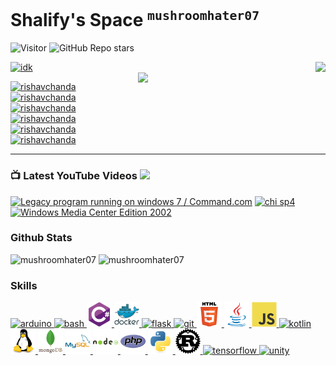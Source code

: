 # **Shalify**'s Space  <sup>`mushroomhater07`</sup>
![Visitor](https://komarev.com/ghpvc/?username=mushroomhater07&label=Profile%20views&color=0e75b6&style=flat)
![GitHub Repo stars](https://img.shields.io/github/stars/mushroomhater07/mushroomhater07?style=for-the-badge)

<img align="right" src="https://profile-counter.glitch.me/mushroomhater07/count.svg" />
<a href="https://www.buymeacoffee.com/idk"><img alt="idk" height="50" src="https://cdn.buymeacoffee.com/buttons/v2/default-yellow.png" width="210" /></a><br>
<img align="right" src="https://raw.githubusercontent.com/sagar-viradiya/sagar-viradiya/master/resources/banner.png" width="300px"/>

[![rishavchanda](https://img.shields.io/twitter/follow/rishavchanda?logo=X&style=for-the-badge)](https://twitter.com/rishavchanda)  
[![rishavchanda](https://img.shields.io/twitter/follow/shalevl?logo=linkedin&style=for-the-badge)](https://twitter.com/rishavchanda)  
[![rishavchanda](https://img.shields.io/twitter/follow/techey?logo=youtube&style=for-the-badge)](https://twitter.com/rishavchanda)  
[![rishavchanda](https://img.shields.io/twitter/follow/gallantlad?logo=youtube&style=for-the-badge)](https://twitter.com/rishavchanda)  
[![rishavchanda](https://img.shields.io/twitter/follow/gamydaily?logo=youtube&style=for-the-badge)](https://twitter.com/rishavchanda)  
[![rishavchanda](https://img.shields.io/twitter/follow/me?logo=whatsapp&style=for-the-badge)](https://twitter.com/rishavchanda)
<!--<a href="https://ko-fi.com/idk"><img alt="idk" height="50" src="https://cdn.ko-fi.com/cdn/kofi3.png?v=3" width="210" /></a>-->


---
### 📺 Latest YouTube Videos [![](https://custom-icon-badges.demolab.com/badge/-Subscribe%20Now-red?style=for-the-badge&logo=video&logoColor=white)](https://www.youtube.com/channel/UCjEmFOU-tx1TJpxln4aZD5g?sub_confirmation=1)

<!-- BEGIN YOUTUBE-CARDS -->
[![Legacy program running on windows 7 / Command.com](https://ytcards.demolab.com/?id=HvvjLYtmNUg&title=Legacy+program+running+on+windows+7+%2F+Command.com&lang=en&timestamp=1618585213&background_color=%230d1117&title_color=%23ffffff&stats_color=%23dedede&max_title_lines=1&width=250&border_radius=5&duration=1529 "Legacy program running on windows 7 / Command.com")](https://www.youtube.com/watch?v=HvvjLYtmNUg)
[![chi sp4](https://ytcards.demolab.com/?id=V_MRI4HN4Sw&title=chi+sp4&lang=en&timestamp=1618535842&background_color=%230d1117&title_color=%23ffffff&stats_color=%23dedede&max_title_lines=1&width=250&border_radius=5&duration=469 "chi sp4")](https://www.youtube.com/watch?v=V_MRI4HN4Sw)
[![Windows Media Center Edition 2002](https://ytcards.demolab.com/?id=HgS0L9DK-NI&title=Windows+Media+Center+Edition+2002&lang=en&timestamp=1618018212&background_color=%230d1117&title_color=%23ffffff&stats_color=%23dedede&max_title_lines=1&width=250&border_radius=5&duration=931 "Windows Media Center Edition 2002")](https://www.youtube.com/watch?v=HgS0L9DK-NI)
<!-- END YOUTUBE-CARDS -->

### Github Stats
<p>
  <img alt="mushroomhater07" src="https://github-readme-streak-stats.herokuapp.com/?user=mushroomhater07&theme=highcontrast" />
  <!--    <img alt="mushroomhater07" src="https://github-readme-stats.vercel.app/api?username=mushroomhater07&show_icons=true&theme=highcontrast&rank_icon=github&include_all_commits=true&show=reviews,discussions_started,discussions_answered,prs_merged,prs_merged_percentage"&lt;!&ndash;    &hide=stars,commits,prs,issues,contribs&ndash;&gt; />-->
  <img alt="mushroomhater07" src="https://github-readme-stats.vercel.app/api/top-langs?username=mushroomhater07&show_icons=true&locale=en&layout=compact&size_weight=0.5&count_weight=0.5&hide=c%2B%2B,c,shaderlab&theme=highcontrast&langs_count=8" />
</p>

### Skills
<p align="left"><a href="https://www.arduino.cc/" rel="noreferrer" target="_blank">
  <img alt="arduino" height="40" src="https://cdn.worldvectorlogo.com/logos/arduino-1.svg" width="40" /> </a>
  <a href="https://www.gnu.org/software/bash/" rel="noreferrer" target="_blank">
    <img alt="bash" height="40" src="https://www.vectorlogo.zone/logos/gnu_bash/gnu_bash-icon.svg" width="40" /> </a>
  <a href="https://www.w3schools.com/cs/" rel="noreferrer" target="_blank">
    <img alt="csharp" height="40" src="https://raw.githubusercontent.com/devicons/devicon/master/icons/csharp/csharp-original.svg" width="40" />
  </a> <a href="https://www.docker.com/" rel="noreferrer" target="_blank">
    <img alt="docker" height="40" src="https://raw.githubusercontent.com/devicons/devicon/master/icons/docker/docker-original-wordmark.svg" width="40" />
  </a> <a href="https://flask.palletsprojects.com/" rel="noreferrer" target="_blank">
    <img alt="flask" height="40" src="https://www.vectorlogo.zone/logos/pocoo_flask/pocoo_flask-icon.svg" width="40" />
  </a> <a href="https://git-scm.com/" rel="noreferrer" target="_blank">
    <img alt="git" height="40" src="https://www.vectorlogo.zone/logos/git-scm/git-scm-icon.svg" width="40" /> </a>
  <a href="https://www.w3.org/html/" rel="noreferrer" target="_blank">
    <img alt="html5" height="40" src="https://raw.githubusercontent.com/devicons/devicon/master/icons/html5/html5-original-wordmark.svg" width="40" />
  </a> <a href="https://www.java.com" rel="noreferrer" target="_blank">
    <img alt="java" height="40" src="https://raw.githubusercontent.com/devicons/devicon/master/icons/java/java-original.svg" width="40" />
  </a> <a href="https://developer.mozilla.org/en-US/docs/Web/JavaScript" rel="noreferrer" target="_blank">
    <img alt="javascript" height="40" src="https://raw.githubusercontent.com/devicons/devicon/master/icons/javascript/javascript-original.svg" width="40" />
  </a> <a href="https://kotlinlang.org" rel="noreferrer" target="_blank">
    <img alt="kotlin" height="40" src="https://www.vectorlogo.zone/logos/kotlinlang/kotlinlang-icon.svg" width="40" />
  </a> <a href="https://www.linux.org/" rel="noreferrer" target="_blank">
    <img alt="linux" height="40" src="https://raw.githubusercontent.com/devicons/devicon/master/icons/linux/linux-original.svg" width="40" />
  </a> <a href="https://www.mongodb.com/" rel="noreferrer" target="_blank">
    <img alt="mongodb" height="40" src="https://raw.githubusercontent.com/devicons/devicon/master/icons/mongodb/mongodb-original-wordmark.svg" width="40" />
  </a> <a href="https://www.mysql.com/" rel="noreferrer" target="_blank">
    <img alt="mysql" height="40" src="https://raw.githubusercontent.com/devicons/devicon/master/icons/mysql/mysql-original-wordmark.svg" width="40" />
  </a> <a href="https://nodejs.org" rel="noreferrer" target="_blank">
    <img alt="nodejs" height="40" src="https://raw.githubusercontent.com/devicons/devicon/master/icons/nodejs/nodejs-original-wordmark.svg" width="40" />
  </a> <a href="https://www.php.net" rel="noreferrer" target="_blank">
    <img alt="php" height="40" src="https://raw.githubusercontent.com/devicons/devicon/master/icons/php/php-original.svg" width="40" />
  </a> <a href="https://www.python.org" rel="noreferrer" target="_blank">
    <img alt="python" height="40" src="https://raw.githubusercontent.com/devicons/devicon/master/icons/python/python-original.svg" width="40" />
  </a> <a href="https://www.rust-lang.org" rel="noreferrer" target="_blank">
    <img alt="rust" height="40" src="https://raw.githubusercontent.com/devicons/devicon/master/icons/rust/rust-plain.svg" width="40" />
  </a> <a href="https://www.tensorflow.org" rel="noreferrer" target="_blank">
    <img alt="tensorflow" height="40" src="https://www.vectorlogo.zone/logos/tensorflow/tensorflow-icon.svg" width="40" />
  </a> <a href="https://unity.com/" rel="noreferrer" target="_blank">
    <img alt="unity" height="40" src="https://www.vectorlogo.zone/logos/unity3d/unity3d-icon.svg" width="40" /> </a>
</p>  
<!--
[![arduino](https://cdn.worldvectorlogo.com/logos/arduino-1.svg)](https://www.arduino.cc/)           
[![bash](https://www.vectorlogo.zone/logos/gnu_bash/gnu_bash-icon.svg)](https://www.gnu.org/software/bash/)           
[![csharp](https://raw.githubusercontent.com/devicons/devicon/master/icons/csharp/csharp-original.svg) ](https://www.w3schools.com/cs/)
[![docker](https://raw.githubusercontent.com/devicons/devicon/master/icons/docker/docker-original-wordmark.svg) ](https://www.docker.com/)           
[![flask](https://www.vectorlogo.zone/logos/pocoo_flask/pocoo_flask-icon.svg) ](https://flask.palletsprojects.com/)           
[![git](https://www.vectorlogo.zone/logos/git-scm/git-scm-icon.svg) ](https://git-scm.com/)           
[![html5](https://raw.githubusercontent.com/devicons/devicon/master/icons/html5/html5-original-wordmark.svg) ](https://www.w3.org/html/)           
[![java](https://raw.githubusercontent.com/devicons/devicon/master/icons/java/java-original.svg) ](https://www.java.com)           
[![javascript](https://raw.githubusercontent.com/devicons/devicon/master/icons/javascript/javascript-original.svg) ](https://developer.mozilla.org/en-US/docs/Web/JavaScript)           
[![kotlin](https://www.vectorlogo.zone/logos/kotlinlang/kotlinlang-icon.svg) ](https://kotlinlang.org)  
[![linux](https://raw.githubusercontent.com/devicons/devicon/master/icons/linux/linux-original.svg) ](https://www.linux.org/)           
[![mongodb](https://raw.githubusercontent.com/devicons/devicon/master/icons/mongodb/mongodb-original-wordmark.svg) ](https://www.mongodb.com/)           
[![mysql](https://raw.githubusercontent.com/devicons/devicon/master/icons/mysql/mysql-original-wordmark.svg) ](https://www.mysql.com/)           
[![nodejs](https://raw.githubusercontent.com/devicons/devicon/master/icons/nodejs/nodejs-original-wordmark.svg) ](https://nodejs.org)           
[![php](https://raw.githubusercontent.com/devicons/devicon/master/icons/php/php-original.svg) ](https://www.php.net)           
[![python](https://raw.githubusercontent.com/devicons/devicon/master/icons/python/python-original.svg) ](https://www.python.org)           
[![rust](https://raw.githubusercontent.com/devicons/devicon/master/icons/rust/rust-plain.svg) ](https://www.rust-lang.org)           
[![tensorflow](https://www.vectorlogo.zone/logos/tensorflow/tensorflow-icon.svg) ](https://www.tensorflow.org)        
[![unity](https://www.vectorlogo.zone/logos/unity3d/unity3d-icon.svg)](https://unity.com/)
-->
<!--    <a href="https://github.com/ryo-ma/github-profile-trophy"><img alt="mushroomhater07" src="https://github-profile-trophy.vercel.app/?username=mushroomhater07" /></a>-->
<!-- 
  **mushroomhater07/mushroomhater07** is a ✨ _special_ ✨ repository because its `README.md` (this file) appears on your GitHub profile.

  Here are some ideas to get you started:

  - 🔭 I’m currently working on ...
  - 🌱 I’m currently learning ...
  - 👯 I’m looking to collaborate on ...
  - 🤔 I’m looking for help with ...
  - 💬 Ask me about ...
  - 📫 How to reach me: ...
  - 😄 Pronouns: ...
  - ⚡ Fun fact: ...
  -->
